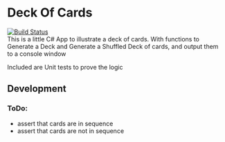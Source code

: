 # Deck Of Cards
[![Build Status](https://dev.azure.com/marcelrienks/DeckOfCards/_apis/build/status/marcelrienks.DeckOfCards?branchName=master)](https://dev.azure.com/marcelrienks/DeckOfCards/_build/latest?definitionId=12&branchName=master)  
This is a little C# App to illustrate a deck of cards.
With functions to Generate a Deck and Generate a Shuffled Deck of cards, and output them to a console window

Included are Unit tests to prove the logic

## Development ##

### ToDo: ###
* assert that cards are in sequence
* assert that cards are not in sequence
